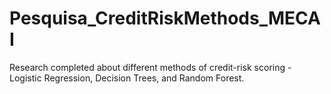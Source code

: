 # Pesquisa_CreditRiskMethods_MECAI
Research completed about different methods of credit-risk scoring - Logistic Regression, Decision Trees, and Random Forest.
